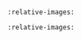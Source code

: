 #

```{include} 01_topic_vagrant.md
:relative-images:
```

```{include} 02_topic_docker.md
:relative-images:
```

```{include} custom_html.md
```
